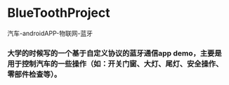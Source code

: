 # BlueToothProject
汽车-androidAPP-物联网-蓝牙
### 大学的时候写的一个基于自定义协议的蓝牙通信app demo，主要是用于控制汽车的一些操作（如：开关门窗、大灯、尾灯、安全操作、零部件检查等）。
